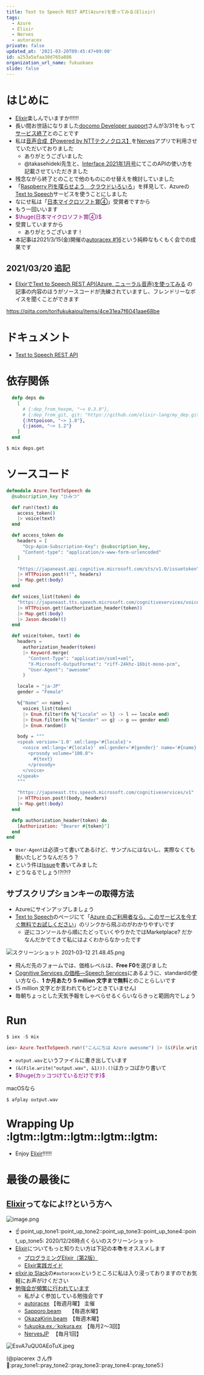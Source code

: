 ```yaml
---
title: Text to Speech REST API(Azure)を使ってみる(Elixir)
tags:
  - Azure
  - Elixir
  - Nerves
  - autoracex
private: false
updated_at: '2021-03-20T09:45:47+09:00'
id: a253a5afaa30d765a886
organization_url_name: fukuokaex
slide: false
---
```

# はじめに
- [Elixir](https://elixir-lang.org/)楽しんでいますか:bangbang::bangbang::bangbang:
- 長い間お世話になりました[docomo Developer support](https://dev.smt.docomo.ne.jp/)さんが3/31をもって[サービス終了](https://dev.smt.docomo.ne.jp/?p=notice.detail&news_id=306)とのことです
- 私は[音声合成【Powered by NTTテクノクロス】](https://dev.smt.docomo.ne.jp/?p=docs.api.page&api_name=text_to_speech&p_name=api_reference#tag01)を[Nerves](https://www.nerves-project.org/)アプリで利用させていただいておりました
    - ありがとうございました
    - @takasehideki先生と、[Interface 2021年1月号](https://interface.cqpub.co.jp/wp-content/uploads/if2101_152.pdf)にてこのAPIの使い方を記載させていただきました
- 残念ながら終了とのことで他のものにのせ替えを検討していました
- 「[Raspberry PIを喋らせよう　クラウドいろいろ](https://qiita.com/hiratarich/items/9035ef916cf471477ea9)」を拝見して、Azureの[Text to Speech](https://azure.microsoft.com/ja-jp/services/cognitive-services/text-to-speech/)サービスを使うことにしました
- なにせ私は「[日本マイクロソフト賞④](https://qiita.com/chomado/items/7d1f757f18c5b442fadd#%E3%83%9E%E3%82%A4%E3%82%AF%E3%83%AD%E3%82%BD%E3%83%95%E3%83%88%E8%B3%9E-%E3%82%AF%E3%83%A9%E3%82%A6%E3%83%89%E3%83%8D%E3%82%A4%E3%83%86%E3%82%A3%E3%83%96%E3%81%AE-aspnet-core-%E3%83%9E%E3%82%A4%E3%82%AF%E3%83%AD%E3%82%B5%E3%83%BC%E3%83%93%E3%82%B9%E3%82%92%E4%BD%9C%E6%88%90%E3%81%97%E3%81%A6%E3%83%87%E3%83%97%E3%83%AD%E3%82%A4%E3%81%99%E3%82%8B-%E3%82%92%E3%82%84%E3%81%A3%E3%81%A6%E3%81%BF%E3%82%8B-torifukukaiou-%E3%81%95%E3%82%93)」受賞者ですから
- もう一回いいます
- <font color="purple">$\huge{日本マイクロソフト賞④}$</font>
- 受賞していますから
    - ありがとうございます！
- 本記事は2021/3/15(金)開催の[autoracex #16](https://autoracex.connpass.com/event/207338/)という純粋なもくもく会での成果です


## 2021/03/20 追記
- [ElixirでText to Speech REST API(Azure, ニューラル音声)を使ってみる](https://qiita.com/torifukukaiou/items/4ce31ea7f6041aae68be) の記事の内容のほうがソースコードが洗練されていますし、フレンドリーなボイスを聞くことができます

https://qiita.com/torifukukaiou/items/4ce31ea7f6041aae68be


# ドキュメント
- [Text to Speech REST API](https://docs.microsoft.com/ja-jp/azure/cognitive-services/speech-service/rest-text-to-speech)

# 依存関係

```elixir:mix.exs
  defp deps do
    [
      # {:dep_from_hexpm, "~> 0.3.0"},
      # {:dep_from_git, git: "https://github.com/elixir-lang/my_dep.git", tag: "0.1.0"}
      {:httpoison, "~> 1.8"},
      {:jason, "~> 1.2"}
    ]
  end
```

```
$ mix deps.get
```

# ソースコード
```elixir:lib/azure/text_to_speech.ex
defmodule Azure.TextToSpeech do
  @subscription_key "ひみつ"

  def run!(text) do
    access_token()
    |> voice(text)
  end

  def access_token do
    headers = [
      "Ocp-Apim-Subscription-Key": @subscription_key,
      "Content-type": "application/x-www-form-urlencoded"
    ]

    "https://japaneast.api.cognitive.microsoft.com/sts/v1.0/issuetoken"
    |> HTTPoison.post!("", headers)
    |> Map.get(:body)
  end

  def voices_list(token) do
    "https://japaneast.tts.speech.microsoft.com/cognitiveservices/voices/list"
    |> HTTPoison.get!(authorization_header(token))
    |> Map.get(:body)
    |> Jason.decode!()
  end

  def voice(token, text) do
    headers =
      authorization_header(token)
      |> Keyword.merge(
        "Content-Type": "application/ssml+xml",
        "X-Microsoft-OutputFormat": "riff-24khz-16bit-mono-pcm",
        "User-Agent": "awesome"
      )

    locale = "ja-JP"
    gender = "Female"

    %{"Name" => name} =
      voices_list(token)
      |> Enum.filter(fn %{"Locale" => l} -> l == locale end)
      |> Enum.filter(fn %{"Gender" => g} -> g == gender end)
      |> Enum.random()

    body = """
    <speak version='1.0' xml:lang='#{locale}'>
      <voice xml:lang='#{locale}' xml:gender='#{gender}' name='#{name}'>
        <prosody volume="100.0">
          #{text}
        </prosody>
      </voice>
    </speak>
    """

    "https://japaneast.tts.speech.microsoft.com/cognitiveservices/v1"
    |> HTTPoison.post!(body, headers)
    |> Map.get(:body)
  end

  defp authorization_header(token) do
    [Authorization: "Bearer #{token}"]
  end
end
```

- `User-Agent`は必須って書いてあるけど、サンプルにはないし、実際なくても動いたしどうなんだろう？
- という件は[Issue](https://github.com/MicrosoftDocs/azure-docs/issues/72084)を書いてみました
- どうなるでしょう:interrobang::interrobang::interrobang:


## サブスクリプションキーの取得方法
- Azureにサインアップしましょう
- [Text to Speech](https://azure.microsoft.com/ja-jp/services/cognitive-services/text-to-speech/)のページにて「[Azure のご利用者なら、このサービスを今すぐ無料でお試しください](https://portal.azure.com/#create/Microsoft.CognitiveServicesSpeechServices)」のリンクから飛ぶのがわかりやすいです
    - 逆にコンソールから順にたどっていくやりかたではMarketplace? だかなんだかでてきて私にはよくわからなかったです

![スクリーンショット 2021-03-12 21.48.45.png](https://qiita-image-store.s3.ap-northeast-1.amazonaws.com/0/131808/cecce59b-ea00-2a07-ec88-d6b8653ec2b1.png)

- 飛んだ先のフォームでは、価格レベルは、**Free F0**を選びました
- [Cognitive Services の価格—Speech Services](https://azure.microsoft.com/ja-jp/pricing/details/cognitive-services/speech-services/)にあるように、standardの使い方なら、**1 か月あたり 5 million 文字まで無料**とのことらしいです
- (5 million 文字とか言われてもピンときていません)
- 毎朝ちょっとした天気予報をしゃべらせるくらいならきっと範囲内でしょう

# Run

```elixir
$ iex -S mix

iex> Azure.TextToSpeech.run!("こんにちは Azure awesome") |> (&(File.write("output.wav", &1))).()
```
- `output.wav`というファイルに書き出しています
- `(&(File.write("output.wav", &1))).()`はカッコばかり書いて
- <font color="purple">$\huge{カッコつけているだけです}$</font>

macOSなら

```
$ afplay output.wav
```

# Wrapping Up :lgtm::lgtm::lgtm::lgtm::lgtm:
- Enjoy [Elixir](https://elixir-lang.org/):bangbang::bangbang::bangbang:

# 最後の最後に
## [Elixir](https://elixir-lang.org/)ってなによ:interrobang:という方へ

![image.png](https://qiita-image-store.s3.ap-northeast-1.amazonaws.com/0/131808/601aeb87-9d1d-6a9d-b30b-338507dc593e.png)

- :point_up::point_up_tone1::point_up_tone2::point_up_tone3::point_up_tone4::point_up_tone5: 2020/12/26時点くらいのスクリーンショット
- [Elixir](https://elixir-lang.org/)についてもっと知りたい方は下記の本:books:をオススメします
    - [プログラミングElixir（第2版）](https://www.ohmsha.co.jp/book/9784274226373/)
    - [Elixir実践ガイド](https://book.impress.co.jp/books/1120101021)
- [elixir.jp Slack](https://join.slack.com/t/elixirjp/shared_invite/zt-ae8m5bad-WW69GH1w4iuafm1tKNgd~w)の`#autoracex`というところに私は入り浸っておりますのでお気軽にお声がけください
- [勉強会が頻繁に行われています](https://twitter.com/piacere_ex/status/1364109880362115078)
    - 私がよく参加している勉強会です
    - [autoracex](https://autoracex.connpass.com/) 【毎週月曜】 主催
    - [Sapporo.beam](https://sapporo-beam.connpass.com)　　【毎週水曜】
    - [OkazaKirin.beam](https://okazakirin-beam.connpass.com)　【毎週木曜】
    - [fukuoka.ex／kokura.ex](https://fukuokaex.connpass.com)　【毎月2～3回】
    - [NervesJP](https://nerves-jp.connpass.com/) 　【毎月1回】

![EsvA7uQU0AEoTuX.jpeg](https://qiita-image-store.s3.ap-northeast-1.amazonaws.com/0/131808/2ad87109-2684-1605-e1dc-457b835b8c15.jpeg)

(@piacerex さん作 :pray::pray_tone1::pray_tone2::pray_tone3::pray_tone4::pray_tone5:) 

